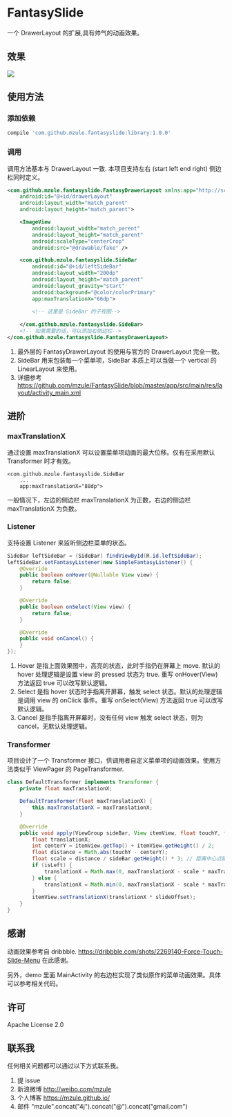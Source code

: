 # FantasySlide

一个 DrawerLayout 的扩展,具有帅气的动画效果。

## 效果

![](http://7sbl54.com1.z0.glb.clouddn.com/sample.gif)


## 使用方法

### 添加依赖

``` groovy
compile 'com.github.mzule.fantasyslide:library:1.0.0'
```

### 调用

调用方法基本与 DrawerLayout 一致. 本项目支持左右 (start left end right) 侧边栏同时定义。

``` xml
<com.github.mzule.fantasyslide.FantasyDrawerLayout xmlns:app="http://schemas.android.com/apk/res-auto"
    android:id="@+id/drawerLayout"
    android:layout_width="match_parent"
    android:layout_height="match_parent">

    <ImageView
        android:layout_width="match_parent"
        android:layout_height="match_parent"
        android:scaleType="centerCrop"
        android:src="@drawable/fake" />

    <com.github.mzule.fantasyslide.SideBar
        android:id="@+id/leftSideBar"
        android:layout_width="200dp"
        android:layout_height="match_parent"
        android:layout_gravity="start"
        android:background="@color/colorPrimary"
        app:maxTranslationX="66dp">
        
        <!-- 这里是 SideBar 的子视图-->
        
    </com.github.mzule.fantasyslide.SideBar>
    <!-- 如果需要的话，可以添加右侧边栏-->
</com.github.mzule.fantasyslide.FantasyDrawerLayout>

```

1. 最外层的 FantasyDrawerLayout 的使用与官方的 DrawerLayout 完全一致。
2. SideBar 用来包装每一个菜单项，SideBar 本质上可以当做一个 vertical 的 LinearLayout 来使用。
3. 详细参考 <https://github.com/mzule/FantasySlide/blob/master/app/src/main/res/layout/activity_main.xml>



## 进阶

### maxTranslationX

通过设置 maxTranslationX 可以设置菜单项动画的最大位移。仅有在采用默认 Transformer 时才有效。

```
<com.github.mzule.fantasyslide.SideBar
	...
    app:maxTranslationX="88dp">
```
一般情况下，左边的侧边栏 maxTranslationX 为正数，右边的侧边栏 maxTranslationX 为负数。


### Listener

支持设置 Listener 来监听侧边栏菜单的状态。

``` java
SideBar leftSideBar = (SideBar) findViewById(R.id.leftSideBar);
leftSideBar.setFantasyListener(new SimpleFantasyListener() {
    @Override
    public boolean onHover(@Nullable View view) {
    	return false;
    }

    @Override
    public boolean onSelect(View view) {
        return false;
    }

    @Override
    public void onCancel() {
    }
});
```

1. Hover 是指上面效果图中，高亮的状态，此时手指仍在屏幕上 move. 默认的 hover 处理逻辑是设置 view 的 pressed 状态为 true. 重写 onHover(View) 方法返回 true 可以改写默认逻辑。
2. Select 是指 hover 状态时手指离开屏幕，触发 select 状态。默认的处理逻辑是调用 view 的 onClick 事件。重写 onSelect(View) 方法返回 true 可以改写默认逻辑。
3. Cancel 是指手指离开屏幕时，没有任何 view 触发 select 状态，则为 cancel，无默认处理逻辑。

### Transformer

项目设计了一个 Transformer 接口，供调用者自定义菜单项的动画效果。使用方法类似于 ViewPager 的 PageTransformer.

``` java
class DefaultTransformer implements Transformer {
    private float maxTranslationX;

    DefaultTransformer(float maxTranslationX) {
        this.maxTranslationX = maxTranslationX;
    }

    @Override
    public void apply(ViewGroup sideBar, View itemView, float touchY, float slideOffset, boolean isLeft) {
        float translationX;
        int centerY = itemView.getTop() + itemView.getHeight() / 2;
        float distance = Math.abs(touchY - centerY);
        float scale = distance / sideBar.getHeight() * 3; // 距离中心点距离与 sideBar 的 1/3 对比
        if (isLeft) {
            translationX = Math.max(0, maxTranslationX - scale * maxTranslationX);
        } else {
            translationX = Math.min(0, maxTranslationX - scale * maxTranslationX);
        }
        itemView.setTranslationX(translationX * slideOffset);
    }
}
```

## 感谢

动画效果参考自 dribbble. <https://dribbble.com/shots/2269140-Force-Touch-Slide-Menu> 在此感谢。

另外，demo 里面 MainActivity 的右边栏实现了类似原作的菜单动画效果。具体可以参考相关代码。

## 许可

Apache License  2.0

## 联系我

任何相关问题都可以通过以下方式联系我。

1. 提 issue
1. 新浪微博 http://weibo.com/mzule
1. 个人博客 https://mzule.github.io/
1. 邮件 "mzule".concat("4j").concat("@").concat("gmail.com")
